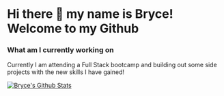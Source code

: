 # Hi there 👋 my name is Bryce! Welcome to my Github

<img src="https://img.shields.io/badge/css3%20-%231572B6.svg?&style=for-the-badge&logo=css3&logoColor=white"
     alt=""
     style="float: left; margin-right: 10px;" />
<img src="https://img.shields.io/badge/javascript%20-%23323330.svg?&style=for-the-badge&logo=javascript&logoColor=%23F7DF1E"
     alt=""
     style="float: left; margin-right: 10px;" />
<img src="https://img.shields.io/badge/node.js%20-%2343853D.svg?&style=for-the-badge&logo=node.js&logoColor=white"
     alt=""
     style="float: left; margin-right: 10px;" />
<img src="https://img.shields.io/badge/express.js%20-%23404d59.svg?&style=for-the-badge"
     alt=""
     style="float: left; margin-right: 10px;" />
<img src="https://img.shields.io/badge/bootstrap%20-%23563D7C.svg?&style=for-the-badge&logo=bootstrap&logoColor=white"
     alt=""
     style="float: left; margin-right: 10px;" />
<img src="https://img.shields.io/badge/jquery%20-%230769AD.svg?&style=for-the-badge&logo=jquery&logoColor=white"
     alt=""
     style="float: left; margin-right: 10px;" />
     
### What am I currently working on
Currently I am attending a Full Stack bootcamp and building out some side projects with the new skills I have gained! 



[![Bryce's Github Stats](https://github-readme-stats.vercel.app/api?username=bdrawe)](https://github.com/bdrawe/github-readme-stats)



  






